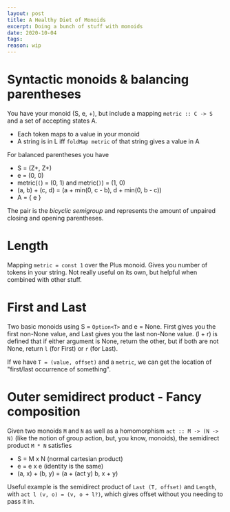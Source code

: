 ```yaml
---
layout: post
title: A Healthy Diet of Monoids
excerpt: Doing a bunch of stuff with monoids
date: 2020-10-04
tags:
reason: wip
---
```


# Syntactic monoids & balancing parentheses

You have your monoid (S, e, +), but include a mapping `metric :: C -> S` and a set of accepting states A.

- Each token maps to a value in your monoid
- A string is in L iff `foldMap metric` of that string gives a value in A

For balanced parentheses you have

- S = (Z+, Z+)
- e = (0, 0)
- metric(`(`) = (0, 1) and metric(`)`) = (1, 0)
- (a, b) + (c, d) = (a + min(0, c - b), d + min(0, b - c))
- A = { e }

The pair is the *bicyclic semigroup* and represents the amount of unpaired closing and opening parentheses.

# Length

Mapping `metric = const 1` over the Plus monoid.
Gives you number of tokens in your string.
Not really useful on its own, but helpful when combined with other stuff.

# First and Last

Two basic monoids using S = `Option<T>` and e = None.
First gives you the first non-None value, and Last gives you the last non-None value.
(l + r) is defined that if either argument is None, return the other, but if both are not None, return `l` (for First) or `r` (for Last).

If we have `T = (value, offset)` and a `metric`, we can get the location of "first/last occurrence of something".

# Outer semidirect product - Fancy composition

Given two monoids `M` and `N` as well as a homomorphism `act :: M -> (N -> N)` (like the notion of group action, but, you know, monoids), the semidirect product `M * N` satisfies

- S = M x N (normal cartesian product)
- e = e x e (identity is the same)
- (a, x) + (b, y) = (a + (act y) b, x + y)

Useful example is the semidirect product of `Last (T, offset)` and `Length`, with `act l (v, o) = (v, o + l?)`, which gives offset without you needing to pass it in.

